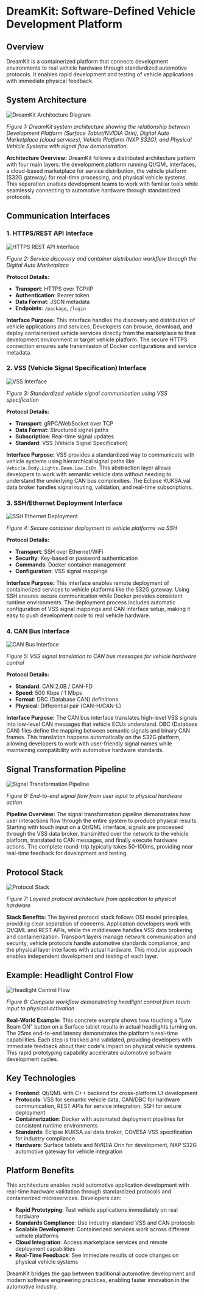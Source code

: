 # DreamKit: Software-Defined Vehicle Development Platform

## Overview

DreamKit is a containerized platform that connects development environments to real vehicle hardware through standardized automotive protocols. It enables rapid development and testing of vehicle applications with immediate physical feedback.

## System Architecture

![DreamKit Architecture Diagram](images/DreamKit-System-Architecture.png)

*Figure 1: DreamKit system architecture showing the relationship between Development Platform (Surface Tablet/NVIDIA Orin), Digital Auto Marketplace (cloud services), Vehicle Platform (NXP S32G), and Physical Vehicle Systems with signal flow demonstration.*

**Architecture Overview:**
DreamKit follows a distributed architecture pattern with four main layers: the development platform running Qt/QML interfaces, a cloud-based marketplace for service distribution, the vehicle platform (S32G gateway) for real-time processing, and physical vehicle systems. This separation enables development teams to work with familiar tools while seamlessly connecting to automotive hardware through standardized protocols.

## Communication Interfaces

### 1. HTTPS/REST API Interface

![HTTPS REST API Interface](images/HTTPS-REST-API-Interface.png)

*Figure 2: Service discovery and container distribution workflow through the Digital Auto Marketplace*

**Protocol Details:**
- **Transport**: HTTPS over TCP/IP
- **Authentication**: Bearer token
- **Data Format**: JSON metadata
- **Endpoints**: `/package`, `/login`

**Interface Purpose:**
This interface handles the discovery and distribution of vehicle applications and services. Developers can browse, download, and deploy containerized vehicle services directly from the marketplace to their development environment or target vehicle platform. The secure HTTPS connection ensures safe transmission of Docker configurations and service metadata.

### 2. VSS (Vehicle Signal Specification) Interface

![VSS Interface](images/VSS-Signal-Interface.png)

*Figure 3: Standardized vehicle signal communication using VSS specification*

**Protocol Details:**
- **Transport**: gRPC/WebSocket over TCP
- **Data Format**: Structured signal paths
- **Subscription**: Real-time signal updates
- **Standard**: VSS (Vehicle Signal Specification)

**Interface Purpose:**
VSS provides a standardized way to communicate with vehicle systems using hierarchical signal paths like `Vehicle.Body.Lights.Beam.Low.IsOn`. This abstraction layer allows developers to work with semantic vehicle data without needing to understand the underlying CAN bus complexities. The Eclipse KUKSA.val data broker handles signal routing, validation, and real-time subscriptions.

### 3. SSH/Ethernet Deployment Interface

![SSH Ethernet Deployment](images/SSH-Ethernet-Deployment.png)

*Figure 4: Secure container deployment to vehicle platforms via SSH*

**Protocol Details:**
- **Transport**: SSH over Ethernet/WiFi
- **Security**: Key-based or password authentication
- **Commands**: Docker container management
- **Configuration**: VSS signal mappings

**Interface Purpose:**
This interface enables remote deployment of containerized services to vehicle platforms like the S32G gateway. Using SSH ensures secure communication while Docker provides consistent runtime environments. The deployment process includes automatic configuration of VSS signal mappings and CAN interface setup, making it easy to push development code to real vehicle hardware.

### 4. CAN Bus Interface

![CAN Bus Interface](images/CAN-Bus-Interface.png)

*Figure 5: VSS signal translation to CAN bus messages for vehicle hardware control*

**Protocol Details:**
- **Standard**: CAN 2.0B / CAN-FD
- **Speed**: 500 Kbps / 1 Mbps
- **Format**: DBC (Database CAN) definitions
- **Physical**: Differential pair (CAN-H/CAN-L)

**Interface Purpose:**
The CAN bus interface translates high-level VSS signals into low-level CAN messages that vehicle ECUs understand. DBC (Database CAN) files define the mapping between semantic signals and binary CAN frames. This translation happens automatically on the S32G platform, allowing developers to work with user-friendly signal names while maintaining compatibility with automotive hardware standards.

## Signal Transformation Pipeline

![Signal Transformation Pipeline](images/Signal-Transformation-Pipeline.png)

*Figure 6: End-to-end signal flow from user input to physical hardware action*

**Pipeline Overview:**
The signal transformation pipeline demonstrates how user interactions flow through the entire system to produce physical results. Starting with touch input on a Qt/QML interface, signals are processed through the VSS data broker, transmitted over the network to the vehicle platform, translated to CAN messages, and finally execute hardware actions. The complete round-trip typically takes 50-100ms, providing near real-time feedback for development and testing.

## Protocol Stack

![Protocol Stack](images/Protocol-Stack.png)

*Figure 7: Layered protocol architecture from application to physical hardware*

**Stack Benefits:**
The layered protocol stack follows OSI model principles, providing clear separation of concerns. Application developers work with Qt/QML and REST APIs, while the middleware handles VSS data brokering and containerization. Transport layers manage network communication and security, vehicle protocols handle automotive standards compliance, and the physical layer interfaces with actual hardware. This modular approach enables independent development and testing of each layer.

## Example: Headlight Control Flow

![Headlight Control Flow](images/Headlight-Control-Flow.png)

*Figure 8: Complete workflow demonstrating headlight control from touch input to physical activation*

**Real-World Example:**
This concrete example shows how touching a "Low Beam ON" button on a Surface tablet results in actual headlights turning on. The 25ms end-to-end latency demonstrates the platform's real-time capabilities. Each step is tracked and validated, providing developers with immediate feedback about their code's impact on physical vehicle systems. This rapid prototyping capability accelerates automotive software development cycles.

## Key Technologies

- **Frontend**: Qt/QML with C++ backend for cross-platform UI development
- **Protocols**: VSS for semantic vehicle data, CAN/DBC for hardware communication, REST APIs for service integration, SSH for secure deployment
- **Containerization**: Docker with automated deployment pipelines for consistent runtime environments
- **Standards**: Eclipse KUKSA.val data broker, COVESA VSS specification for industry compliance
- **Hardware**: Surface tablets and NVIDIA Orin for development, NXP S32G automotive gateway for vehicle integration

## Platform Benefits

This architecture enables rapid automotive application development with real-time hardware validation through standardized protocols and containerized microservices. Developers can:

- **Rapid Prototyping**: Test vehicle applications immediately on real hardware
- **Standards Compliance**: Use industry-standard VSS and CAN protocols
- **Scalable Development**: Containerized services work across different vehicle platforms
- **Cloud Integration**: Access marketplace services and remote deployment capabilities
- **Real-Time Feedback**: See immediate results of code changes on physical vehicle systems

DreamKit bridges the gap between traditional automotive development and modern software engineering practices, enabling faster innovation in the automotive industry.
